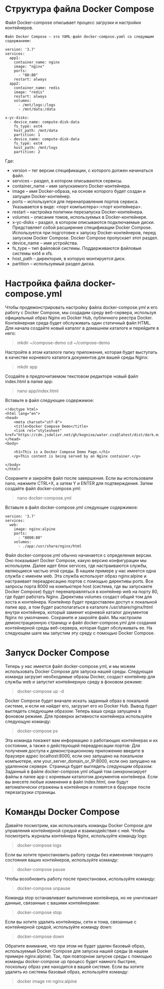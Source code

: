 # Структура файла Docker Compose 

Файл Docker-compose описывает процесс загрузки и настройки контейнеров.

```
Файл Docker Compose – это YAML-файл docker-compose.yaml со следующим содержанием:

version: '3.7'
services:
  app1:
    container_name: nginx
    image: "nginx"
    ports:
      - "80:80"
    restart: always
  app2:
    container_name: redis
    image: "redis"
    restart: always
    volumes:
      - /mnt/logs:/logs
      - /mnt/data:/data

x-yc-disks:
  - device_name: compute-disk-data
    fs_type: ext4
    host_path: /mnt/data
    partition: 1
  - device_name: compute-disk-data
    fs_type: ext4
    host_path: /mnt/logs
    partition: 2
```

Где:

* version – тег версии спецификации, с которого должен начинаться файл.
* services – раздел, в котором описываются сервисы.
* container_name – имя запускаемого Docker-контейнера.
* image – имя Docker-образа, на основе которого будет создан и запущен Docker-контейнер.
* ports – используется для перенаправления портов сервиса. Указывается в виде: <порт компьютера>:<порт контейнера>.
* restart – настройка политики перезапуска Docker-контейнера.
* volumes – описание томов, используемых в Docker-контейнере.
* x-yc-disks – раздел, в котором описываются подключаемые диски. Представляет собой расширение спецификации Docker Compose. Используется при подготовке к запуску Docker-контейнеров, перед запуском Docker Compose. Docker 
  Compose пропускает этот раздел.
* device_name – имя устройства.
* fs_type – тип файловой системы. Поддерживаются файловые системы ext4 и xfs.
* host_path – директория, в которую монтируется диск.
* partition – используемый раздел диска.

# Настройка файла docker-compose.yml

Чтобы продемонстрировать настройку файла docker-compose.yml и его работу с Docker Compose, мы создадим среду веб-сервера, используя официальный образ Nginx из Docker Hub, публичного реестра Docker. Контейнерная среда будет обслуживать один статичный файл HTML.
Для начала создайте новый каталог в домашнем каталоге и перейдите в него:

> mkdir ~/compose-demo
> cd ~/compose-demo

Настройте в этом каталоге папку приложения, которая будет выступать в качестве корневого каталога документов для вашей среды Nginx:

> mkdir app

Создайте в предпочитаемом текстовом редакторе новый файл index.html в папке app:

> nano app/index.html

Вставьте в файл следующее содержимое:

```
<!doctype html>
<html lang="en">
<head>
    <meta charset="utf-8">
    <title>Docker Compose Demo</title>
    <link rel="stylesheet" href="https://cdn.jsdelivr.net/gh/kognise/water.css@latest/dist/dark.min.css">
</head>
<body>

	<h1>This is a Docker Compose Demo Page.</h1>
	<p>This content is being served by an Nginx container.</p>

</body>
</html>
```

Сохраните и закройте файл после завершения. Если вы использовали nano, нажмите CTRL+X, а затем Y и ENTER для подтверждения.
Затем создайте файл docker-compose.yml:

> nano docker-compose.yml

Вставьте в файл docker-compose.yml следующее содержимое:

```
version: '3.7'
services:
  web:
    image: nginx:alpine
    ports:
      - "8000:80"
    volumes:
      - ./app:/usr/share/nginx/html
```

Файл docker-compose.yml обычно начинается с определения версии. Оно показывает Docker Compose, какую версию конфигурации мы используем.
Далее идет блок services, где настраиваются службы, являющиеся частью этой среды. В нашем примере у нас имеется одна служба с именем web. Эта служба использует образ nginx:alpine и настраивает переадресацию портов с помощью директивы ports. Все запросы порта 8000 на компьютере host (система, где вы запускаете Docker Compose) будут перенаправляться в контейнер web на порту 80, где будет работать Nginx.
Директива volumes создаст общий том для хоста и контейнера. Контейнер будет предоставлен доступ к локальной папке app, а том будет располагаться в каталоге /usr/share/nginx/html внутри контейнера, который заменит корневой каталог документов Nginx по умолчанию.
Сохраните и закройте файл.
Мы настроили демонстрационную страницу и файл docker-compose.yml для создания контейнерной среды веб-сервера, которая будет обслуживать ее. На следующем шаге мы запустим эту среду с помощью Docker Compose.

# Запуск Docker Compose

Теперь у нас имеется файл docker-compose.yml, и мы можем использовать Docker Compose для запуска нашей среды. Следующая команда загрузит необходимые образы Docker, создаст контейнер для службы web и запустит контейнерную среду в фоновом режиме:

> docker-compose up -d

Docker Compose будет вначале искать заданный образ в локальной системе, и если не найдет его, загрузит его из Docker Hub. Вывод будет выглядеть следующим образом:
Теперь ваша среда запущена в фоновом режиме. Для проверки активности контейнера используйте следующую команду:

> docker-compose ps

Эта команда покажет вам информацию о работающих контейнерах и их состоянии, а также о действующей переадресации портов:
Для получения доступа к демонстрационному приложению введите в браузере адрес localhost:8000, если оно запущено на локальном компьютере, или your_server_domain_or_IP:8000, если оно запущено на удаленном сервере.
Страница будет выглядеть следующим образом:
Заданный в файле docker-compose.yml общий том синхронизирует файлы в папке app с корневым каталогом документов контейнера. Если вы внесете любые изменения в файл index.html, они будут автоматически отражены в контейнере и появятся в браузере после перезагрузки страницы.

# Команды Docker Compose

Давайте посмотрим, как использовать команды Docker Compose для управления контейнерной средой и взаимодействия с ней.
Чтобы посмотреть журналы контейнера Nginx, используйте команду logs:

> docker-compose logs

Если вы хотите приостановить работу среды без изменения текущего состояния ваших контейнеров, используйте команду:

> docker-compose pause

Чтобы возобновить работу после приостановки, используйте команду:

> docker-compose unpause

Команда stop останавливает выполнение контейнера, но не уничтожает данные, связанные с вашими контейнерами:

> docker-compose stop

Если вы хотите удалить контейнеры, сети и тома, связанные с контейнерной средой, используйте команду down:

> docker-compose down

Обратите внимание, что при этом не будет удален базовый образ, используемый Docker Compose для запуска нашей среды (в нашем примере nginx:alpine). Так, при повторном запуске среды с помощью команды docker-compose up процесс будет намного быстрее, поскольку образ уже находится в вашей системе.
Если вы хотите удалить из системы базовый образ, используйте команду:

> docker image rm nginx:alpine
